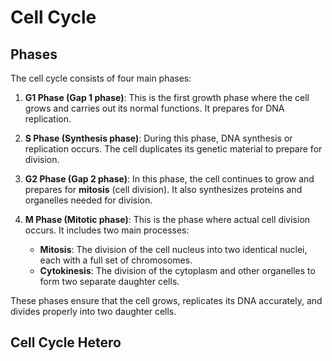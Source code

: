 # Cell Cycle

## Phases

The cell cycle consists of four main phases:

1. **G1 Phase (Gap 1 phase)**: This is the first growth phase where the cell grows and carries out its normal functions. It prepares for DNA replication.

2. **S Phase (Synthesis phase)**: During this phase, DNA synthesis or replication occurs. The cell duplicates its genetic material to prepare for division.

3. **G2 Phase (Gap 2 phase)**: In this phase, the cell continues to grow and prepares for **mitosis** (cell division). It also synthesizes proteins and organelles needed for division.

4. **M Phase (Mitotic phase)**: This is the phase where actual cell division occurs. It includes two main processes:
   - **Mitosis**: The division of the cell nucleus into two identical nuclei, each with a full set of chromosomes.
   - **Cytokinesis**: The division of the cytoplasm and other organelles to form two separate daughter cells.

These phases ensure that the cell grows, replicates its DNA accurately, and divides properly into two daughter cells.

## Cell Cycle Hetero